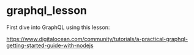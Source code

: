 # graphql_lesson

First dive into GraphQL using this lesson:

https://www.digitalocean.com/community/tutorials/a-practical-graphql-getting-started-guide-with-nodejs
